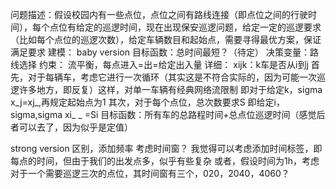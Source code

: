 问题描述：假设校园内有一些点位，点位之间有路线连接（即点位之间的行驶时间），每个点位有给定的巡逻时间，现在出现保安巡逻问题，给定一定的巡逻要求（比如每个点位的巡逻次数），给定车辆数目和起始点，需要寻得最优方案，保证满足要求
建模：
baby version
目标函数：总时间最短？（待定）
决策变量：路线选择
约束：
流平衡，每点进入=出=给定出入量
详细：
xijk：k车是否从i到j
首先，对于每辆车，考虑它进行一次循环（其实这是不符合实际的，因为可能一次巡逻许多地方，即反复）这样，对单一车辆有经典网络流限制
即对于给定k，sigma x_j=xj_,再规定起始点为1
其次，对于每个点位，总次数要求S
即给定i，sigma,sigma xi_ _ =Si
目标函数：所有车的总路程时间+总点位巡逻时间（感觉后者可以去了，因为似乎是定值）


strong version
区别，添加频率
考虑时间窗？
我觉得可以考虑添加时间标签，即每点的时间，但由于我们的出发点多，似乎有些复杂
或者，假设时间为1h，考虑对于一个需要巡逻三次的点位，其时间窗有三个，020，2040，4060？
